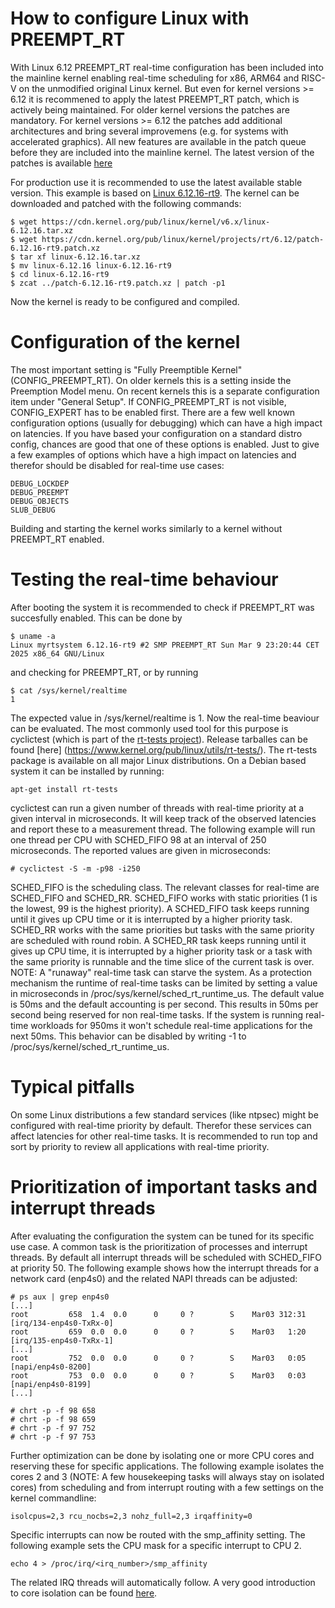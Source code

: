 # How to configure Linux with PREEMPT_RT

With Linux 6.12 PREEMPT_RT real-time configuration has been included into the
mainline kernel enabling real-time scheduling for x86, ARM64 and RISC-V on the
unmodified original Linux kernel. But even for kernel versions >= 6.12 it is
recommened to apply the latest PREEMPT_RT patch, which is actively being
maintained.  For older kernel versions the patches are mandatory. For kernel
versions >= 6.12 the patches add additional architectures and bring several
improvemens (e.g. for systems with accelerated graphics). All new features are
available in the patch queue before they are included into the mainline kernel.
The latest version of the patches is available
[here](https://cdn.kernel.org/pub/linux/kernel/projects/rt/)

For production use it is recommended to use the latest available stable version.
This example is based on [Linux
6.12.16-rt9](https://cdn.kernel.org/pub/linux/kernel/projects/rt/6.12/patch-6.12.16-rt9.patch.xz).
The kernel can be downloaded and patched with the following commands:

```
$ wget https://cdn.kernel.org/pub/linux/kernel/v6.x/linux-6.12.16.tar.xz
$ wget https://cdn.kernel.org/pub/linux/kernel/projects/rt/6.12/patch-6.12.16-rt9.patch.xz
$ tar xf linux-6.12.16.tar.xz
$ mv linux-6.12.16 linux-6.12.16-rt9
$ cd linux-6.12.16-rt9
$ zcat ../patch-6.12.16-rt9.patch.xz | patch -p1
```
Now the kernel is ready to be configured and compiled.

# Configuration of the kernel
The most important setting is "Fully Preemptible Kernel" (CONFIG_PREEMPT_RT). On
older kernels this is a setting inside the Preemption Model menu. On recent kernels this
is a separate configuration item under "General Setup". If CONFIG_PREEMPT_RT is
not visible, CONFIG_EXPERT has to be enabled first.
There are a few well known configuration options (usually for debugging) which
can have a high impact on latencies. If you have based your configuration on a
standard distro config, chances are good that one of these options is enabled.
Just to give a few examples of options which have a high impact on latencies and
therefor should be disabled for real-time use cases:

```
DEBUG_LOCKDEP
DEBUG_PREEMPT
DEBUG_OBJECTS
SLUB_DEBUG
```

Building and starting the kernel works similarly to a kernel without PREEMPT_RT
enabled.

# Testing the real-time behaviour
After booting the system it is recommended to check if PREEMPT_RT was succesfully
enabled. This can be done by

```
$ uname -a
Linux myrtsystem 6.12.16-rt9 #2 SMP PREEMPT_RT Sun Mar 9 23:20:44 CET 2025 x86_64 GNU/Linux
```
and checking for PREEMPT_RT, or by running

```
$ cat /sys/kernel/realtime 
1
```
The expected value in /sys/kernel/realtime is 1.
Now the real-time beaviour can be evaluated. The most commonly used tool for
this purpose is cyclictest (which is part of the [rt-tests project](https://git.kernel.org/pub/scm/utils/rt-tests/rt-tests.git/)). Release tarballes can be found [here] (https://www.kernel.org/pub/linux/utils/rt-tests/). The rt-tests package is available on all major Linux distributions. On a Debian based system it can be installed by running:

```
apt-get install rt-tests
```
cyclictest can run a given number of threads with real-time priority at a given
interval in microseconds. It will keep track of the observed latencies and
report these to a measurement thread. The following example will run one thread
per CPU with SCHED_FIFO 98 at an interval of 250 microseconds. The reported
values are given in microseconds:

```
# cyclictest -S -m -p98 -i250
```

SCHED_FIFO is the scheduling class. The relevant classes for real-time are
SCHED_FIFO and SCHED_RR. SCHED_FIFO works with static priorities (1 is the lowest,
99 is the highest priority). A SCHED_FIFO task keeps running until it gives up
CPU time or it is interrupted by a higher priority task. SCHED_RR works with
the same priorities but tasks with the same priority are scheduled with round
robin. A SCHED_RR task keeps running until it gives up CPU time, it is interrupted
by a higher priority task or a task with the same priority is runnable and the
time slice of the current task is over.
NOTE: A "runaway" real-time task can starve the system. As a protection
mechanism the runtime of real-time tasks can be limited by setting a value in
microseconds in /proc/sys/kernel/sched_rt_runtime_us. The default value is
50ms and the default accounting is per second. This results in 50ms per second
being reserved for non real-time tasks. If the system is running real-time
workloads for 950ms it won't schedule real-time applications for the
next 50ms. This behavior can be disabled by writing -1 to /proc/sys/kernel/sched_rt_runtime_us.

# Typical pitfalls

On some Linux distributions a few standard services (like ntpsec) might be
configured with real-time priority by default. Therefor these services can
affect latencies for other real-time tasks. It is recommended to run top and sort by
priority to review all applications with real-time priority.

# Prioritization of important tasks and interrupt threads
After evaluating the configuration the system can be tuned for its specific
use case. A common task is the prioritization of processes and interrupt threads. By
default all interrupt threads will be scheduled with SCHED_FIFO at priority 50.
The following example shows how the interrupt threads for a network card
(enp4s0) and the related NAPI threads can be adjusted:

```
# ps aux | grep enp4s0
[...]
root         658  1.4  0.0      0     0 ?        S    Mar03 312:31 [irq/134-enp4s0-TxRx-0]
root         659  0.0  0.0      0     0 ?        S    Mar03   1:20 [irq/135-enp4s0-TxRx-1]
[...]
root         752  0.0  0.0      0     0 ?        S    Mar03   0:05 [napi/enp4s0-8200]
root         753  0.0  0.0      0     0 ?        S    Mar03   0:03 [napi/enp4s0-8199]
[...]

# chrt -p -f 98 658
# chrt -p -f 98 659
# chrt -p -f 97 752
# chrt -p -f 97 753
```

Further optimization can be done by isolating one or more CPU cores and
reserving these for specific applications. The following example isolates the
cores 2 and 3 (NOTE: A few housekeeping tasks will always stay on isolated
cores) from scheduling and from interrupt routing with a few settings on the
kernel commandline:

```
isolcpus=2,3 rcu_nocbs=2,3 nohz_full=2,3 irqaffinity=0
```

Specific interrupts can now be routed with the smp_affinity setting. The
following example sets the CPU mask for a specific interrupt to CPU 2.

```
echo 4 > /proc/irq/<irq_number>/smp_affinity
```
The related IRQ threads will automatically follow. A very good introduction to core
isolation can be found [here](https://www.suse.com/c/cpu-isolation-introduction-part-1/).
